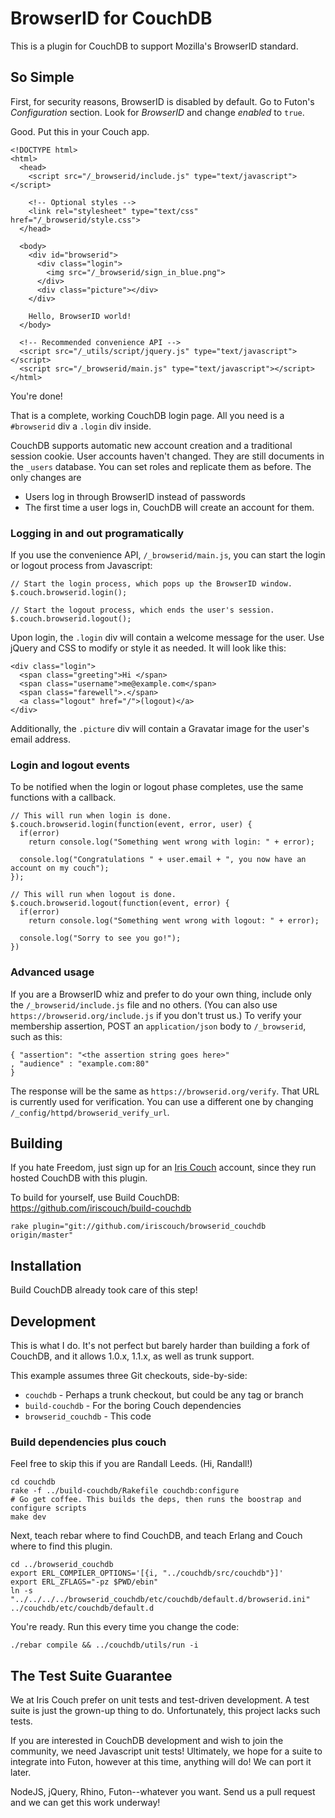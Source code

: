 # BrowserID for CouchDB

This is a plugin for CouchDB to support Mozilla's BrowserID standard.

## So Simple

First, for security reasons, BrowserID is disabled by default. Go to Futon's *Configuration* section. Look for *BrowserID* and change *enabled* to `true`.

Good. Put this in your Couch app.

    <!DOCTYPE html>
    <html>
      <head>
        <script src="/_browserid/include.js" type="text/javascript"></script>

        <!-- Optional styles -->
        <link rel="stylesheet" type="text/css" href="/_browserid/style.css">
      </head>

      <body>
        <div id="browserid">
          <div class="login">
            <img src="/_browserid/sign_in_blue.png">
          </div>
          <div class="picture"></div>
        </div>

        Hello, BrowserID world!
      </body>

      <!-- Recommended convenience API -->
      <script src="/_utils/script/jquery.js" type="text/javascript"></script>
      <script src="/_browserid/main.js" type="text/javascript"></script>
    </html>

You're done!

That is a complete, working CouchDB login page.  All you need is a `#browserid` div a `.login` div inside.

CouchDB supports automatic new account creation and a traditional session cookie. User accounts haven't changed. They are still documents in the `_users` database. You can set roles and replicate them as before. The only changes are

* Users log in through BrowserID instead of passwords
* The first time a user logs in, CouchDB will create an account for them.

### Logging in and out programatically

If you use the convenience API, `/_browserid/main.js`, you can start the login or logout process from Javascript:

    // Start the login process, which pops up the BrowserID window.
    $.couch.browserid.login();

    // Start the logout process, which ends the user's session.
    $.couch.browserid.logout();

Upon login, the `.login` div will contain a welcome message for the user. Use jQuery and CSS to modify or style it as needed. It will look like this:

    <div class="login">
      <span class="greeting">Hi </span>
      <span class="username">me@example.com</span>
      <span class="farewell">.</span>
      <a class="logout" href="/">(logout)</a>
    </div>

Additionally, the `.picture` div will contain a Gravatar image for the user's email address.

### Login and logout events

To be notified when the login or logout phase completes, use the same functions with a callback.

    // This will run when login is done.
    $.couch.browserid.login(function(event, error, user) {
      if(error)
        return console.log("Something went wrong with login: " + error);

      console.log("Congratulations " + user.email + ", you now have an account on my couch");
    });

    // This will run when logout is done.
    $.couch.browserid.logout(function(event, error) {
      if(error)
        return console.log("Something went wrong with logout: " + error);

      console.log("Sorry to see you go!");
    })

### Advanced usage

If you are a BrowserID whiz and prefer to do your own thing, include only the `/_browserid/include.js` file and no others. (You can also use `https://browserid.org/include.js` if you don't trust us.) To verify your membership assertion, POST an `application/json` body to `/_browserid`, such as this:

    { "assertion": "<the assertion string goes here>"
    , "audience" : "example.com:80"
    }

The response will be the same as `https://browserid.org/verify`. That URL is currently used for verification. You can use a different one by changing `/_config/httpd/browserid_verify_url`.

## Building

If you hate Freedom, just sign up for an [Iris Couch][ic] account, since they run hosted CouchDB with this plugin.

To build for yourself, use Build CouchDB: https://github.com/iriscouch/build-couchdb

    rake plugin="git://github.com/iriscouch/browserid_couchdb origin/master"

[ic]: http://www.iriscouch.com/service

## Installation

Build CouchDB already took care of this step!

## Development

This is what I do. It's not perfect but barely harder than building a fork of CouchDB, and it allows 1.0.x, 1.1.x, as well as trunk support.

This example assumes three Git checkouts, side-by-side:

* `couchdb` - Perhaps a trunk checkout, but could be any tag or branch
* `build-couchdb` - For the boring Couch dependencies
* `browserid_couchdb` - This code

### Build dependencies plus couch

Feel free to skip this if you are Randall Leeds. (Hi, Randall!)

    cd couchdb
    rake -f ../build-couchdb/Rakefile couchdb:configure
    # Go get coffee. This builds the deps, then runs the boostrap and configure scripts
    make dev

Next, teach rebar where to find CouchDB, and teach Erlang and Couch where to find this plugin.

    cd ../browserid_couchdb
    export ERL_COMPILER_OPTIONS='[{i, "../couchdb/src/couchdb"}]'
    export ERL_ZFLAGS="-pz $PWD/ebin"
    ln -s "../../../../browserid_couchdb/etc/couchdb/default.d/browserid.ini" ../couchdb/etc/couchdb/default.d

You're ready. Run this every time you change the code:

    ./rebar compile && ../couchdb/utils/run -i

## The Test Suite Guarantee

We at Iris Couch prefer on unit tests and test-driven development. A test suite is just the grown-up thing to do. Unfortunately, this project lacks such tests.

If you are interested in CouchDB development and wish to join the community, we need Javascript unit tests! Ultimately, we hope for a suite to integrate into Futon, however at this time, anything will do! We can port it later.

NodeJS, jQuery, Rhino, Futon--whatever you want. Send us a pull request and we can get this work underway!
